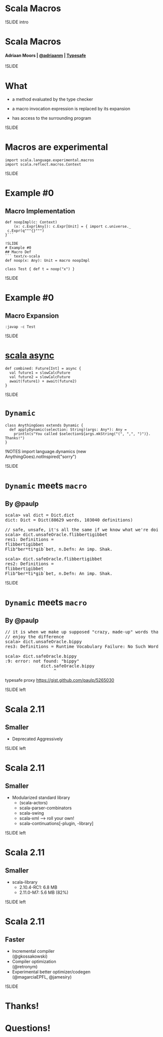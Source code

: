 # Scala Macros

!SLIDE intro
# Scala Macros
#### Adriaan Moors | [@adriaanm](http://twitter.com/adriaanm) | [Typesafe](http://typesafe.com)

!SLIDE
# What

- a method evaluated by the type checker

- a macro invocation expression is replaced by its expansion
- has access to the surrounding program

!SLIDE
# Macros are experimental
``` text/x-scala
import scala.language.experimental.macros
import scala.reflect.macros.Context
```

!SLIDE
# Example #0
## Macro Implementation
``` text/x-scala
def noopImpl(c: Context)
    (x: c.Expr[Any]): c.Expr[Unit] = { import c.universe._
 c.Expr(q"""{}""")
}```

!SLIDE
# Example #0
## Macro Def
``` text/x-scala
def noop(x: Any): Unit = macro noopImpl

class Test { def t = noop("x") }
```

!SLIDE
# Example #0
## Macro Expansion
``` text/x-scala
:javap -c Test
```

!SLIDE
# [scala async](https://github.com/scala/async)

``` text/x-scala
def combined: Future[Int] = async {
  val future1 = slowCalcFuture
  val future2 = slowCalcFuture
  await(future1) + await(future2)
}
```

!SLIDE
# `Dynamic`

``` text/x-scala
class AnythingGoes extends Dynamic {
  def applyDynamic(selection: String)(args: Any*): Any =
    println(s"You called $selection${args.mkString("(", ",", ")")}. Thanks!")
}
```

!NOTES
import language.dynamics
(new AnythingGoes).notInspired("sorry")

!SLIDE
# `Dynamic` meets `macro`
## By @paulp

<pre>
scala> val dict = Dict.dict
dict: Dict = Dict(88629 words, 103040 definitions)

// safe, unsafe, it's all the same if we know what we're doing
scala> dict.unsafeOracle.flibbertigibbet
res1: Definitions = 
flibbertigibbet
Flib"ber*ti*gib`bet, n.Defn: An imp. Shak.

scala> dict.safeOracle.flibbertigibbet
res2: Definitions = 
flibbertigibbet
Flib"ber*ti*gib`bet, n.Defn: An imp. Shak.
</pre>

!SLIDE
# `Dynamic` meets `macro`
## By @paulp

<pre>
// it is when we make up supposed "crazy, made-up" words that we
// enjoy the difference
scala> dict.unsafeOracle.bippy
res3: Definitions = Runtime Vocabulary Failure: No Such Word

scala> dict.safeOracle.bippy
<console>:9: error: not found: "bippy"
              dict.safeOracle.bippy
                   ^
</pre>

  
typesafe proxy
https://gist.github.com/paulp/5265030

!SLIDE left
# Scala 2.11
## Smaller  
  * Deprecated Aggressively

!SLIDE left
# Scala 2.11
## Smaller
  * Modularized standard library
    * (scala-actors)
    * scala-parser-combinators
    * scala-swing
    * scala-xml --> roll your own!
    * scala-continuations[-plugin, -library]

!SLIDE left
# Scala 2.11
## Smaller
  * scala-library 
    * 2.10.4-RC1: 6.8 MB
    * 2.11.0-M7: 5.6 MB (82%)

!SLIDE left
# Scala 2.11
## Faster

  * Incremental compiler<br>
    (@gkossakowski)
  * Compiler optimization<br>
    (@retronym)
  * Experimental better optimizer/codegen<br>
    (@magarciaEPFL, @jamesiry)



!SLIDE
# Thanks!

# Questions!

